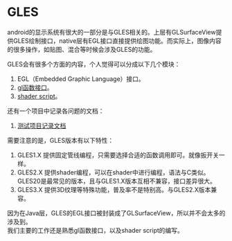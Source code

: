 # GLES #

android的显示系统有很大的一部分是与GLES相关的。上层有GLSurfaceView提供GLES绘制接口，native层有EGL接口直接提供绘图功能。而实际上，图像内容的很多操作，如贴图、混合等时候会涉及GLES的功能。

GLES会有很多个方面的内容，个人觉得可以分成以下几个模块：
1. EGL（Embedded Graphic Language）接口。
2. [gl函数接口](./doc/gl函数接口简介.md)。
3. [shader script](./doc/shader_script简介.md)。

还有一个项目中记录各问题的文档：

1. [测试项目记录文档](./doc/测试项目记录文档.md)

需要注意的是，GLES版本有以下特性：
1. GLES1.X 提供固定管线编程，只需要选择合适的函数调用即可。就像扳开关一样。
2. GLES2.X 提供shader编程，可以在shader中进行编程，语法与C类似。GLES20是最常见的版本，且与GLES1.X版本互相不兼容，接口差异很大。
3. GLES3.X 提供3D纹理等特殊功能，普及率不是特别高。与GLES2.X版本兼容。

因为在Java层，GLES的EGL接口被封装成了GLSurfaceView，所以并不会太多的涉及到。  
我们主要的工作还是熟悉gl函数接口，以及shader script的编写。

